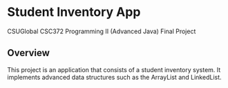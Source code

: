 # Student Inventory App
CSUGlobal CSC372 Programming II (Advanced Java) Final Project

## Overview
This project is an application that consists of a student inventory system. It implements advanced data structures such as the ArrayList and LinkedList. 
